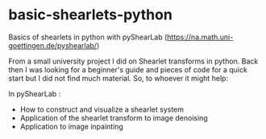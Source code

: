# basic-shearlets-python
Basics of shearlets in python with pyShearLab (https://na.math.uni-goettingen.de/pyshearlab/)

From a small university project I did on Shearlet transforms in python. Back then I was looking for a beginner's guide and pieces of code for a quick start but I did not find much material. So, to whoever it might help: 

In pyShearLab : 
* How to construct and visualize a shearlet system
* Application of the shearlet transform to image denoising
* Application to image inpainting
